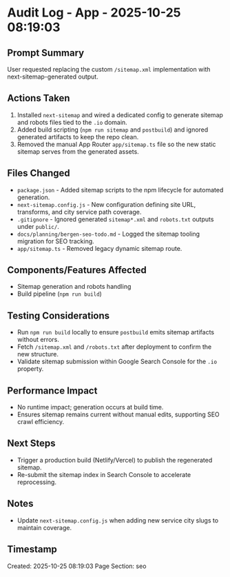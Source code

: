 # Audit Log - App - 2025-10-25 08:19:03

## Prompt Summary

User requested replacing the custom `/sitemap.xml` implementation with next-sitemap-generated output.

## Actions Taken

1. Installed `next-sitemap` and wired a dedicated config to generate sitemap and robots files tied to the `.io` domain.
2. Added build scripting (`npm run sitemap` and `postbuild`) and ignored generated artifacts to keep the repo clean.
3. Removed the manual App Router `app/sitemap.ts` file so the new static sitemap serves from the generated assets.

## Files Changed

- `package.json` - Added sitemap scripts to the npm lifecycle for automated generation.
- `next-sitemap.config.js` - New configuration defining site URL, transforms, and city service path coverage.
- `.gitignore` - Ignored generated `sitemap*.xml` and `robots.txt` outputs under `public/`.
- `docs/planning/bergen-seo-todo.md` - Logged the sitemap tooling migration for SEO tracking.
- `app/sitemap.ts` - Removed legacy dynamic sitemap route.

## Components/Features Affected

- Sitemap generation and robots handling
- Build pipeline (`npm run build`)

## Testing Considerations

- Run `npm run build` locally to ensure `postbuild` emits sitemap artifacts without errors.
- Fetch `/sitemap.xml` and `/robots.txt` after deployment to confirm the new structure.
- Validate sitemap submission within Google Search Console for the `.io` property.

## Performance Impact

- No runtime impact; generation occurs at build time.
- Ensures sitemap remains current without manual edits, supporting SEO crawl efficiency.

## Next Steps

- Trigger a production build (Netlify/Vercel) to publish the regenerated sitemap.
- Re-submit the sitemap index in Search Console to accelerate reprocessing.

## Notes

- Update `next-sitemap.config.js` when adding new service city slugs to maintain coverage.

## Timestamp

Created: 2025-10-25 08:19:03
Page Section: seo
